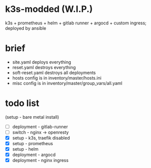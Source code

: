 # k3s-modded (W.I.P.)
k3s + prometheus + helm + gitlab runner + argocd + custom ingress; deployed by ansible

# brief
* site.yaml deploys everything
* reset.yaml destroys everything
* soft-reset.yaml destroys all deployments
* hosts config is in inventory/master/hosts.ini
* misc config is in inventory/master/group_vars/all.yaml

# todo list
(setup - bare metal install)
- [ ] deployment  - gitlab-runner
- [ ] switch      - nginx -> openresty
- [x] setup       - k3s, traefik disabled
- [x] setup       - prometheus
- [x] setup       - helm
- [x] deployment  - argocd
- [x] deployment  - nginx ingress
